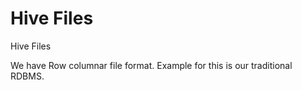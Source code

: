 # Hive Files

Hive Files

We have Row columnar file format. Example for this is our traditional RDBMS.